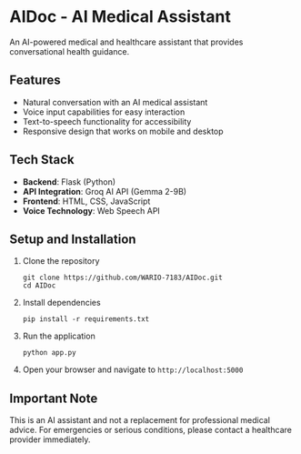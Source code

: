 # AIDoc - AI Medical Assistant

An AI-powered medical and healthcare assistant that provides conversational health guidance.

## Features

- Natural conversation with an AI medical assistant
- Voice input capabilities for easy interaction
- Text-to-speech functionality for accessibility
- Responsive design that works on mobile and desktop

## Tech Stack

- **Backend**: Flask (Python)
- **API Integration**: Groq AI API (Gemma 2-9B)
- **Frontend**: HTML, CSS, JavaScript
- **Voice Technology**: Web Speech API

## Setup and Installation

1. Clone the repository
   ```
   git clone https://github.com/WARIO-7183/AIDoc.git
   cd AIDoc
   ```

2. Install dependencies
   ```
   pip install -r requirements.txt
   ```

3. Run the application
   ```
   python app.py
   ```

4. Open your browser and navigate to `http://localhost:5000`

## Important Note

This is an AI assistant and not a replacement for professional medical advice. For emergencies or serious conditions, please contact a healthcare provider immediately.
